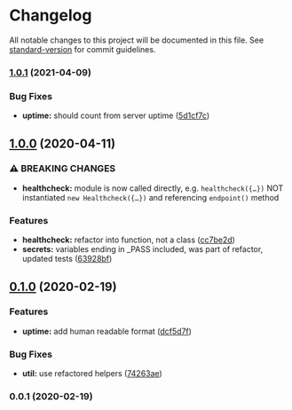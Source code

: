 # Changelog

All notable changes to this project will be documented in this file. See [standard-version](https://github.com/conventional-changelog/standard-version) for commit guidelines.

### [1.0.1](https://github.com/julie-ng/standard-healthcheck/compare/v1.0.0...v1.0.1) (2021-04-09)


### Bug Fixes

* **uptime:** should count from server uptime ([5d1cf7c](https://github.com/julie-ng/standard-healthcheck/commit/5d1cf7ce8953f119bfe679085fc1e1d6b1ea44ba))

## [1.0.0](https://github.com/julie-ng/standard-healthcheck/compare/v0.1.0...v1.0.0) (2020-04-11)


### ⚠ BREAKING CHANGES

* **healthcheck:** module is now called directly, e.g. `healthcheck({…})`
NOT instantiated `new Healthcheck({…})` and referencing `endpoint()` method

### Features

* **healthcheck:** refactor into function, not a class ([cc7be2d](https://github.com/julie-ng/standard-healthcheck/commit/cc7be2dba9ae5f51c5febed5712ccc7610c2ba63))
* **secrets:** variables ending in _PASS included, was part of refactor, updated tests ([63928bf](https://github.com/julie-ng/standard-healthcheck/commit/63928bf6e416c27f551a1c13315076c05b2d2ecf))

## [0.1.0](https://github.com/julie-ng/standard-healthcheck/compare/v0.0.1...v0.1.0) (2020-02-19)


### Features

* **uptime:** add human readable format ([dcf5d7f](https://github.com/julie-ng/standard-healthcheck/commit/dcf5d7fcaec14a7094dcacd877aa8effc818b150))


### Bug Fixes

* **util:** use refactored helpers ([74263ae](https://github.com/julie-ng/standard-healthcheck/commit/74263aebbf036098f116864600aad159bd19ef9c))

### 0.0.1 (2020-02-19)
